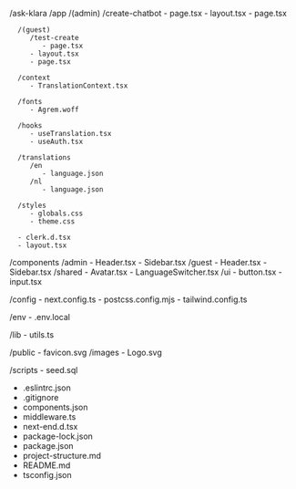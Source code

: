 /ask-klara
   /app
      /(admin)
         /create-chatbot
            - page.tsx
         - layout.tsx
         - page.tsx

      /(guest)
         /test-create
            - page.tsx
         - layout.tsx
         - page.tsx
         
      /context
         - TranslationContext.tsx

      /fonts
         - Agrem.woff
      
      /hooks
         - useTranslation.tsx
         - useAuth.tsx
      
      /translations
         /en
            - language.json
         /nl
            - language.json

      /styles
         - globals.css
         - theme.css

      - clerk.d.tsx
      - layout.tsx

   /components
      /admin
         - Header.tsx
         - Sidebar.tsx
      /guest
         - Header.tsx
         - Sidebar.tsx
      /shared
         - Avatar.tsx
         - LanguageSwitcher.tsx
      /ui 
         - button.tsx
         - input.tsx
      
   /config
      - next.config.ts
      - postcss.config.mjs
      - tailwind.config.ts

   /env
      - .env.local

   /lib
      - utils.ts

   /public
      - favicon.svg
      /images
         - Logo.svg

   /scripts
      - seed.sql 

   - .eslintrc.json
   - .gitignore
   - components.json
   - middleware.ts
   - next-end.d.tsx
   - package-lock.json
   - package.json
   - project-structure.md
   - README.md
   - tsconfig.json

